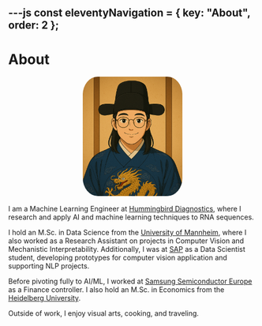 ---js
const eleventyNavigation = {
	key: "About",
	order: 2
};
---
# About
<div style="text-align: center;">
	<img src="../public/img/profile.png" alt="Profile Picture" style="max-width: 40%; height: auto; aspect-ratio: 1 / 1.2; object-fit: cover; object-position: top; border-radius: 15%;">
</div>

I am a Machine Learning Engineer at [Hummingbird Diagnostics](https://www.hummingbird-diagnostics.com), where I research and apply AI and machine learning techniques to RNA sequences. 

I hold an M.Sc. in Data Science from the [University of Mannheim](https://www.uni-mannheim.de/en), where I also worked as a Research Assistant on projects in Computer Vision and Mechanistic Interpretability. 
Additionally, I was at [SAP](https://www.sap.com/) as a Data Scientist student, developing prototypes for computer vision application and supporting NLP projects.

Before pivoting fully to AI/ML, I worked at [Samsung Semiconductor Europe](https://semiconductor.samsung.com/emea/) as a Finance controller. I also hold an M.Sc. in Economics from the [Heidelberg University](https://www.uni-heidelberg.de/en).

Outside of work, I enjoy visual arts, cooking, and traveling.